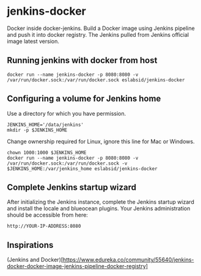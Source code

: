 # jenkins-docker

Docker inside docker-jenkins. Build a Docker image using Jenkins pipeline and push it into docker registry. The Jenkins pulled from Jenkins official image latest version.

## Running jenkins with docker from host

```
docker run --name jenkins-docker -p 8080:8080 -v /var/run/docker.sock:/var/run/docker.sock eslabsid/jenkins-docker
```

## Configuring a volume for Jenkins home

Use a directory for which you have permission.

```
JENKINS_HOME='/data/jenkins'
mkdir -p $JENKINS_HOME
```

Change ownership required for Linux, ignore this line for Mac or Windows.

```
chown 1000:1000 $JENKINS_HOME
docker run --name jenkins-docker -p 8080:8080 -v /var/run/docker.sock:/var/run/docker.sock -v $JENKINS_HOME:/var/jenkins_home eslabsid/jenkins-docker
```

## Complete Jenkins startup wizard

After initializing the Jenkins instance, complete the Jenkins startup wizard and install the locale and blueocean plugins. Your Jenkins administration should be accessible from here:

```
http://YOUR-IP-ADDRESS:8080
```

## Inspirations
(Jenkins and Docker)[https://www.edureka.co/community/55640/jenkins-docker-docker-image-jenkins-pipeline-docker-registry]

